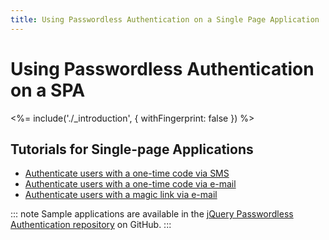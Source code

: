 ```yaml
---
title: Using Passwordless Authentication on a Single Page Application
---
```

# Using Passwordless Authentication on a SPA

<!-- markdownlint-disable -->

<%= include('./_introduction', { withFingerprint: false }) %>

## Tutorials for Single-page Applications

 - [Authenticate users with a one-time code via SMS](/connections/passwordless/spa-sms)
 - [Authenticate users with a one-time code via e-mail](/connections/passwordless/spa-email-code)
 - [Authenticate users with a magic link via e-mail](/connections/passwordless/spa-email-link)

::: note
Sample applications are available in the [jQuery Passwordless Authentication repository](https://github.com/auth0/auth0-jquery-passwordless-sample) on GitHub.
:::
